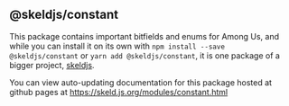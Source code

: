 ## @skeldjs/constant

This package contains important bitfields and enums for Among Us, and while you can install it on its own with `npm install --save @skeldjs/constant` or `yarn add @skeldjs/constant`, it is one package of a bigger project, [skeldjs](https://github.com/skeldjs/SkeldJS).

You can view auto-updating documentation for this package hosted at github pages at https://skeld.js.org/modules/constant.html
